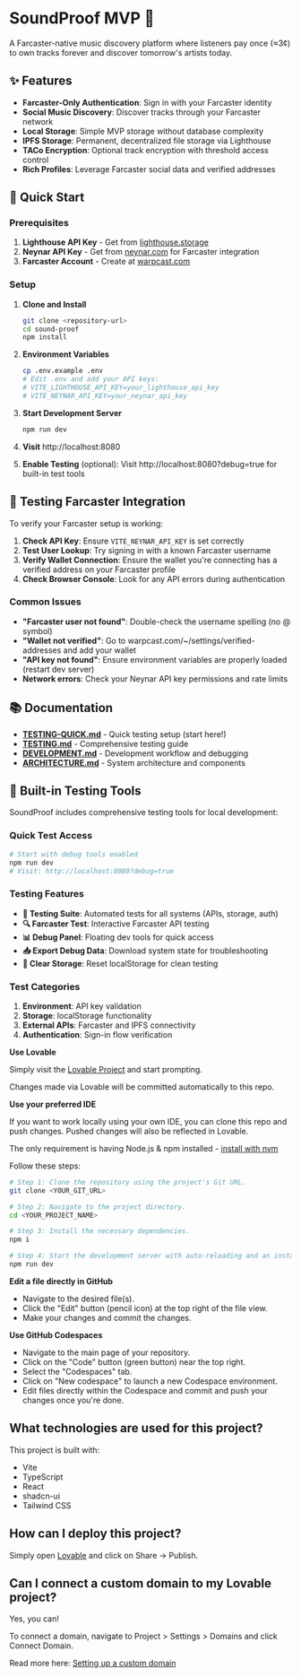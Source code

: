# SoundProof MVP 🎵

A Farcaster-native music discovery platform where listeners pay once (≈3¢) to own tracks forever and discover tomorrow's artists today.

## ✨ Features

- **Farcaster-Only Authentication**: Sign in with your Farcaster identity
- **Social Music Discovery**: Discover tracks through your Farcaster network
- **Local Storage**: Simple MVP storage without database complexity  
- **IPFS Storage**: Permanent, decentralized file storage via Lighthouse
- **TACo Encryption**: Optional track encryption with threshold access control
- **Rich Profiles**: Leverage Farcaster social data and verified addresses

## 🚀 Quick Start

### Prerequisites

1. **Lighthouse API Key** - Get from [lighthouse.storage](https://lighthouse.storage/)
2. **Neynar API Key** - Get from [neynar.com](https://neynar.com/) for Farcaster integration
3. **Farcaster Account** - Create at [warpcast.com](https://warpcast.com/)

### Setup

1. **Clone and Install**
   ```bash
   git clone <repository-url>
   cd sound-proof
   npm install
   ```

2. **Environment Variables**
   ```bash
   cp .env.example .env
   # Edit .env and add your API keys:
   # VITE_LIGHTHOUSE_API_KEY=your_lighthouse_api_key
   # VITE_NEYNAR_API_KEY=your_neynar_api_key
   ```

3. **Start Development Server**
   ```bash
   npm run dev
   ```

4. **Visit** http://localhost:8080

5. **Enable Testing** (optional): Visit http://localhost:8080?debug=true for built-in test tools

## 🧪 Testing Farcaster Integration

To verify your Farcaster setup is working:

1. **Check API Key**: Ensure `VITE_NEYNAR_API_KEY` is set correctly
2. **Test User Lookup**: Try signing in with a known Farcaster username
3. **Verify Wallet Connection**: Ensure the wallet you're connecting has a verified address on your Farcaster profile
4. **Check Browser Console**: Look for any API errors during authentication

### Common Issues

- **"Farcaster user not found"**: Double-check the username spelling (no @ symbol)
- **"Wallet not verified"**: Go to warpcast.com/~/settings/verified-addresses and add your wallet
- **"API key not found"**: Ensure environment variables are properly loaded (restart dev server)
- **Network errors**: Check your Neynar API key permissions and rate limits

## 📚 Documentation

- **[TESTING-QUICK.md](./TESTING-QUICK.md)** - Quick testing setup (start here!)  
- **[TESTING.md](./TESTING.md)** - Comprehensive testing guide
- **[DEVELOPMENT.md](./DEVELOPMENT.md)** - Development workflow and debugging
- **[ARCHITECTURE.md](./ARCHITECTURE.md)** - System architecture and components

## 🧪 Built-in Testing Tools

SoundProof includes comprehensive testing tools for local development:

### Quick Test Access
```bash
# Start with debug tools enabled
npm run dev
# Visit: http://localhost:8080?debug=true
```

### Testing Features
- **🔧 Testing Suite**: Automated tests for all systems (APIs, storage, auth)
- **🔍 Farcaster Test**: Interactive Farcaster API testing
- **📊 Debug Panel**: Floating dev tools for quick access
- **📥 Export Debug Data**: Download system state for troubleshooting
- **🧹 Clear Storage**: Reset localStorage for clean testing

### Test Categories
1. **Environment**: API key validation
2. **Storage**: localStorage functionality 
3. **External APIs**: Farcaster and IPFS connectivity
4. **Authentication**: Sign-in flow verification

**Use Lovable**

Simply visit the [Lovable Project](https://lovable.dev/projects/045bc405-1504-42c7-aed9-72790ce40337) and start prompting.

Changes made via Lovable will be committed automatically to this repo.

**Use your preferred IDE**

If you want to work locally using your own IDE, you can clone this repo and push changes. Pushed changes will also be reflected in Lovable.

The only requirement is having Node.js & npm installed - [install with nvm](https://github.com/nvm-sh/nvm#installing-and-updating)

Follow these steps:

```sh
# Step 1: Clone the repository using the project's Git URL.
git clone <YOUR_GIT_URL>

# Step 2: Navigate to the project directory.
cd <YOUR_PROJECT_NAME>

# Step 3: Install the necessary dependencies.
npm i

# Step 4: Start the development server with auto-reloading and an instant preview.
npm run dev
```

**Edit a file directly in GitHub**

- Navigate to the desired file(s).
- Click the "Edit" button (pencil icon) at the top right of the file view.
- Make your changes and commit the changes.

**Use GitHub Codespaces**

- Navigate to the main page of your repository.
- Click on the "Code" button (green button) near the top right.
- Select the "Codespaces" tab.
- Click on "New codespace" to launch a new Codespace environment.
- Edit files directly within the Codespace and commit and push your changes once you're done.

## What technologies are used for this project?

This project is built with:

- Vite
- TypeScript
- React
- shadcn-ui
- Tailwind CSS

## How can I deploy this project?

Simply open [Lovable](https://lovable.dev/projects/045bc405-1504-42c7-aed9-72790ce40337) and click on Share -> Publish.

## Can I connect a custom domain to my Lovable project?

Yes, you can!

To connect a domain, navigate to Project > Settings > Domains and click Connect Domain.

Read more here: [Setting up a custom domain](https://docs.lovable.dev/tips-tricks/custom-domain#step-by-step-guide)
